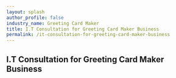 ```yaml
---
layout: splash 
author_profile: false 
industry_name: Greeting Card Maker
title: I.T Consultation for Greeting Card Maker Business
permalink: /it-consultation-for-greeting-card-maker-business
---
```


## I.T Consultation for Greeting Card Maker Business